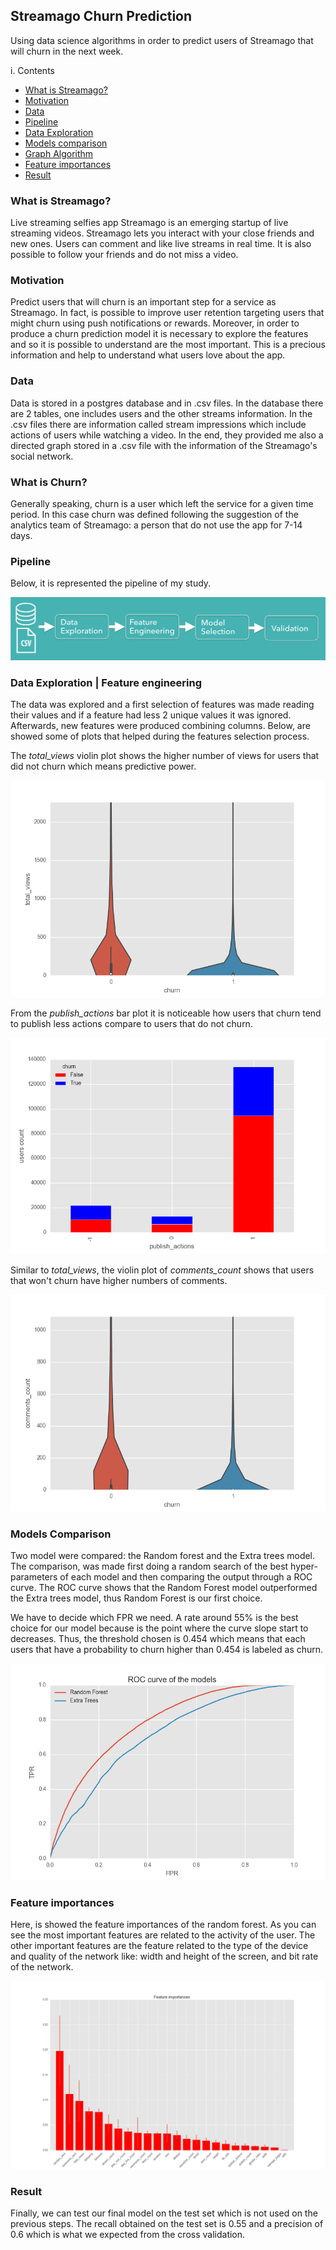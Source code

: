 
## Streamago Churn Prediction
Using data science algorithms in order to predict users of Streamago that will churn in the next week.

i. Contents
+ [What is Streamago?](#streamago)
+ [Motivation](#motivation)
+ [Data](#data)
+ [Pipeline](#pipeline)
+ [Data Exploration](#data_exploration)
+ [Models comparison](#model_comparison)
+ [Graph Algorithm](#graph_algorithm)
+ [Feature importances](#feature_importances)
+ [Result](#result)

### <a name="streamago"></a> What is Streamago?
Live streaming selfies app Streamago is an emerging startup of live streaming videos. Streamago lets you interact with your close friends and new ones. Users can comment and like live streams in real time. It is also possible to follow your friends and do not miss a video.

### <a name="motivation"></a> Motivation
Predict users that will churn is an important step for a service as Streamago. In fact, is possible to improve user retention targeting users that might churn using push notifications or rewards. Moreover, in order to produce a churn prediction model it is necessary to explore the features and so it is possible to understand are the most important. This is a precious information and help to understand what users love about the app.

### <a name="data"></a> Data
Data is stored in a postgres database and in .csv files. In the database there are 2 tables, one includes users and the other streams information. In the .csv files there are information called stream impressions which include actions of users while watching a video. In the end, they provided me also a directed graph stored in a .csv file with the information of the Streamago's social network.

### <a name="pipeline"></a> What is Churn?
Generally speaking, churn is a user which left the service for a given time period. In this case churn was defined following the suggestion of the analytics team of Streamago: a person that do not use the app for 7-14 days.

### <a name="pipeline"></a> Pipeline
Below, it is represented the pipeline of my study.

![figure one - Pipeline](pictures/pipeline.png)

### <a name="data_exploration"></a> Data Exploration | Feature engineering
The data was explored and a first selection of features was made reading their values and if a feature had less 2 unique values it was ignored. Afterwards, new features were produced combining columns. Below, are showed some of plots that helped during the features selection process.

The *total_views* violin plot shows the higher number of views for users that did not churn which means predictive power.

![figure two - Total views](pictures/total_views.png)

From the *publish_actions* bar plot it is noticeable how users that churn tend to publish less actions compare to users that do not churn.

![figure three - Publish Actions](pictures/publish_actions.png)

Similar to *total_views*, the violin plot of *comments_count* shows that users that won't churn have higher numbers of comments.

![figure four - Comments count](pictures/comments_count.png)

### <a name="model_comparison"></a> Models Comparison
Two model were compared: the Random forest and the Extra trees model. The comparison, was made first doing a random search of the best hyper-parameters of each model and then comparing the output through a ROC curve. The ROC curve shows that the Random Forest model outperformed the Extra trees model, thus Random Forest is our first choice.

We have to decide which FPR we need. A rate around 55% is the best choice for our model because is the point where the curve slope start to decreases. Thus, the threshold chosen is 0.454 which means that each users that have a probability to churn higher than 0.454 is labeled as churn.

![figure five - ROC Curve](pictures/roc.png)

### <a name="feature_importances"></a> Feature importances

Here, is showed the feature importances of the random forest. As you can see the most important features are related to the activity of the user.
The other important features are the feature related to the type of the device and quality of the network like: width and height of the screen, and bit rate of the network.

![figure five - ROC Curve](pictures/feature_importances.png)

### <a name="result"></a> Result
Finally, we can test our final model on the test set which is not used on the previous steps. The recall obtained on the test set is 0.55 and a precision of 0.6 which is what we expected from the cross validation.


